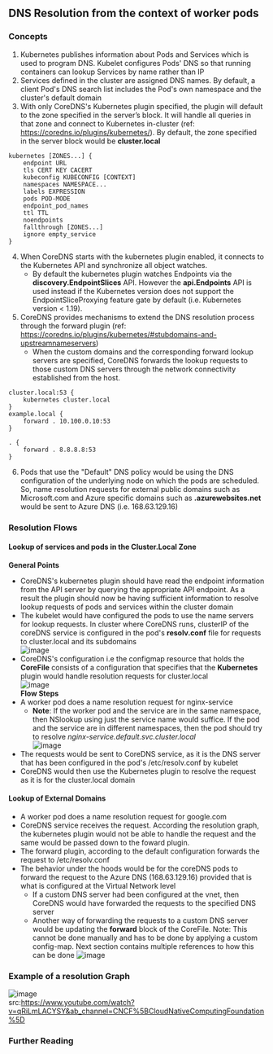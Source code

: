 ## DNS Resolution from the context of worker pods
### Concepts
1. Kubernetes publishes information about Pods and Services which is used to program DNS. Kubelet configures Pods' DNS so that running containers can lookup Services by name rather than IP
2. Services defined in the cluster are assigned DNS names. By default, a client Pod's DNS search list includes the Pod's own namespace and the cluster's default domain
3. With only CoreDNS's Kubernetes plugin specified, the plugin will default to the zone specified in the server’s block. It will handle all queries in that zone and connect to Kubernetes in-cluster (ref: https://coredns.io/plugins/kubernetes/). By default, the zone specified in the server block would be **cluster.local**
```
kubernetes [ZONES...] {
    endpoint URL
    tls CERT KEY CACERT
    kubeconfig KUBECONFIG [CONTEXT]
    namespaces NAMESPACE...
    labels EXPRESSION
    pods POD-MODE
    endpoint_pod_names
    ttl TTL
    noendpoints
    fallthrough [ZONES...]
    ignore empty_service
}
```
4. When CoreDNS starts with the kubernetes plugin enabled, it connects to the Kubernetes API and synchronize all object watches.
   - By default the kubernetes plugin watches Endpoints via the **discovery.EndpointSlices** API. However the **api.Endpoints** API is used instead if the Kubernetes version does not support the EndpointSliceProxying feature gate by default (i.e. Kubernetes version < 1.19).
5. CoreDNS provides mechanisms to extend the DNS resolution process through the forward plugin (ref: https://coredns.io/plugins/kubernetes/#stubdomains-and-upstreamnameservers)
   - When the custom domains and the corresponding forward lookup servers are specified, CoreDNS forwards the lookup requests to those custom DNS servers through the network connectivity established from the host.
```
cluster.local:53 {
    kubernetes cluster.local
}
example.local {
    forward . 10.100.0.10:53
}

. {
    forward . 8.8.8.8:53
}
```
6. Pods that use the "Default" DNS policy would be using the DNS configuration of the underlying node on which the pods are scheduled. So, name resolution requests for external public domains such as Microsoft.com and Azure specific domains such as **<sitename>.azurewebsites.net** would be sent to Azure DNS (i.e. 168.63.129.16)

### Resolution Flows
#### Lookup of services and pods in the Cluster.Local Zone
**General Points**  
- CoreDNS's kubernetes plugin should have read the endpoint information from the API server by querying the appropriate API endpoint. As a result the plugin should now be having sufficient information to resolve lookup requests of pods and services within the cluster domain
- The kubelet would have configured the pods to use the name servers for lookup requests. In cluster where CoreDNS runs, clusterIP of the coreDNS service is configured in the pod's **resolv.conf** file for requests to cluster.local and its subdomains  
![image](https://user-images.githubusercontent.com/13979783/212342391-4abc0f6c-eca2-4309-8d0b-4b8cabeb02bb.png)
- CoreDNS's configuration i.e the configmap resource that holds the **CoreFile** consists of a configuration that specifies that the **Kubernetes** plugin would handle resolution requests for cluster.local  
 ![image](https://user-images.githubusercontent.com/13979783/212342918-3106405f-f965-44df-af65-8e74aec22b95.png)  
**Flow Steps**
- A worker pod does a name resolution request for nginx-service
  - **Note**: If the worker pod and the service are in the same namespace, then NSlookup using just the service name would suffice. If the pod and the service are in different namespaces, then the pod should try to resolve *nginx-service.default.svc.cluster.local*  
 ![image](https://user-images.githubusercontent.com/13979783/212343865-7e2ae008-50ed-4539-9445-d8c4a33018a2.png)
- The requests would be sent to CoreDNS service, as it is the DNS server that has been configured in the pod's /etc/resolv.conf by kubelet
- CoreDNS would then use the Kubernetes plugin to resolve the request as it is for the cluster.local domain  
#### Lookup of External Domains
- A worker pod does a name resolution request for google.com
- CoreDNS service receives the request. According the resolution graph, the kubernetes plugin would not be able to handle the request and the same would be passed down to the foward plugin.
- The forward plugin, according to the default configuration forwards the request to /etc/resolv.conf
- The behavior under the hoods would be for the coreDNS pods to forward the request to the Azure DNS (168.63.129.16) provided that is what is configured at the Virtual Network level
  - If a custom DNS server had been configured at the vnet, then CoreDNS would have forwarded the requests to the specified DNS server
  - Another way of forwarding the requests to a custom DNS server would be updating the **forward** block of the CoreFile. Note: This cannot be done manually and has to be done by applying a custom config-map. Next section contains multiple references to how this can be done
![image](https://user-images.githubusercontent.com/13979783/212345606-950119ea-322f-4813-8d5e-dfc55ca7edb1.png)  

### Example of a resolution Graph
    
![image](https://user-images.githubusercontent.com/13979783/212345971-cfacf8e1-c712-42cd-a5cb-9a29f7550765.png)  
 src:https://www.youtube.com/watch?v=qRiLmLACYSY&ab_channel=CNCF%5BCloudNativeComputingFoundation%5D  
    
### Further Reading




